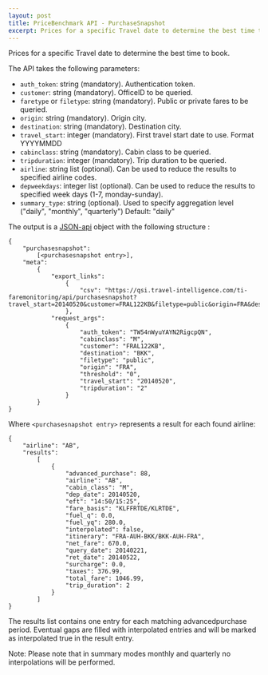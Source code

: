 ```yaml
---
layout: post
title: PriceBenchmark API - PurchaseSnapshot
excerpt: Prices for a specific Travel date to determine the best time to book
---
```


Prices for a specific Travel date to determine the best time to book.

The API takes the following parameters:
* `auth_token`: string (mandatory). Authentication token.
* `customer`: string (mandatory). OfficeID to be queried.
* `faretype` or `filetype`: string (mandatory). Public or private fares to be queried.
* `origin`: string (mandatory). Origin city.
* `destination`: string (mandatory). Destination city.
* `travel_start`: integer (mandatory). First travel start date to use. Format YYYYMMDD
* `cabinclass`: string (mandatory). Cabin class to be queried.
* `tripduration`: integer (mandatory). Trip duration to be queried.
* `airline`: string list (optional). Can be used to reduce the results to specified airline codes.
* `depweekdays`: integer list (optional). Can be used to reduce the results to specified week days (1-7, monday-sunday).
* `summary_type`: string (optional). Used to specify aggregation level ("daily", "monthly", "quarterly") Default: "daily"

The output is a [JSON-api](http://jsonapi.org/format/) object with the following structure :

	{
		"purchasesnapshot": 
			[<purchasesnapshot entry>], 
		"meta":
			{
				"export_links": 
					{
						"csv": "https://qsi.travel-intelligence.com/ti-faremonitoring/api/purchasesnapshot?travel_start=20140520&customer=FRAL122KB&filetype=public&origin=FRA&destination=BKK&cabinclass=M&tripduration=2&threshold=0&auth_token=TW54nWyuYAYN2RigcpQN&export=csv"
					}, 
				"request_args": 
					{
						"auth_token": "TW54nWyuYAYN2RigcpQN", 
						"cabinclass": "M", 
						"customer": "FRAL122KB", 
						"destination": "BKK", 
						"filetype": "public", 
						"origin": "FRA", 
						"threshold": "0", 
						"travel_start": "20140520", 
						"tripduration": "2"
					}
			}
	}

Where `<purchasesnapshot entry>` represents a result for each found airline:

    {
        "airline": "AB", 
        "results": 
            [
                {
                    "advanced_purchase": 88, 
                    "airline": "AB", 
                    "cabin_class": "M", 
                    "dep_date": 20140520, 
                    "eft": "14:50/15:25", 
                    "fare_basis": "KLFFRTDE/KLRTDE", 
                    "fuel_q": 0.0, 
                    "fuel_yq": 280.0, 
                    "interpolated": false, 
                    "itinerary": "FRA-AUH-BKK/BKK-AUH-FRA", 
                    "net_fare": 670.0, 
                    "query_date": 20140221, 
                    "ret_date": 20140522, 
                    "surcharge": 0.0, 
                    "taxes": 376.99, 
                    "total_fare": 1046.99, 
                    "trip_duration": 2
                }
            ]
    }

The results list contains one entry for each matching advancedpurchase period. Eventual gaps are filled with interpolated entries and will be marked as interpolated true in the result entry.

Note: Please note that in summary modes monthly and quarterly no interpolations will be performed.
